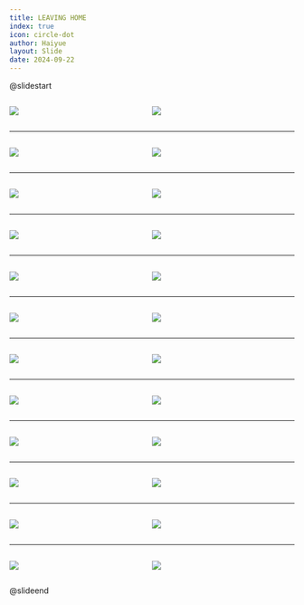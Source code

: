 ```yaml
---
title: LEAVING HOME
index: true
icon: circle-dot
author: Haiyue
layout: Slide
date: 2024-09-22
---
```

 
@slidestart

<div style="display:flex">
<div style="flex:1">

![](https://raw.githubusercontent.com/yclord/reading/refs/heads/master/english/Level-Y/LEAVING%20HOME/001.webp)
</div>
<div style="flex:1">

![](https://raw.githubusercontent.com/yclord/reading/refs/heads/master/english/Level-Y/LEAVING%20HOME/002.webp)
</div>
</div>

---

<div style="display:flex">
<div style="flex:1">

![](https://raw.githubusercontent.com/yclord/reading/refs/heads/master/english/Level-Y/LEAVING%20HOME/003.webp)
</div>
<div style="flex:1">

![](https://raw.githubusercontent.com/yclord/reading/refs/heads/master/english/Level-Y/LEAVING%20HOME/004.webp)
</div>
</div>

---

<div style="display:flex">
<div style="flex:1">

![](https://raw.githubusercontent.com/yclord/reading/refs/heads/master/english/Level-Y/LEAVING%20HOME/005.webp)
</div>
<div style="flex:1">

![](https://raw.githubusercontent.com/yclord/reading/refs/heads/master/english/Level-Y/LEAVING%20HOME/006.webp)
</div>
</div>

---

<div style="display:flex">
<div style="flex:1">

![](https://raw.githubusercontent.com/yclord/reading/refs/heads/master/english/Level-Y/LEAVING%20HOME/007.webp)
</div>
<div style="flex:1">

![](https://raw.githubusercontent.com/yclord/reading/refs/heads/master/english/Level-Y/LEAVING%20HOME/008.webp)
</div>
</div>

---

<div style="display:flex">
<div style="flex:1">

![](https://raw.githubusercontent.com/yclord/reading/refs/heads/master/english/Level-Y/LEAVING%20HOME/009.webp)
</div>
<div style="flex:1">

![](https://raw.githubusercontent.com/yclord/reading/refs/heads/master/english/Level-Y/LEAVING%20HOME/010.webp)
</div>
</div>

---

<div style="display:flex">
<div style="flex:1">

![](https://raw.githubusercontent.com/yclord/reading/refs/heads/master/english/Level-Y/LEAVING%20HOME/011.webp)
</div>
<div style="flex:1">

![](https://raw.githubusercontent.com/yclord/reading/refs/heads/master/english/Level-Y/LEAVING%20HOME/012.webp)
</div>
</div>

---

<div style="display:flex">
<div style="flex:1">

![](https://raw.githubusercontent.com/yclord/reading/refs/heads/master/english/Level-Y/LEAVING%20HOME/013.webp)
</div>
<div style="flex:1">

![](https://raw.githubusercontent.com/yclord/reading/refs/heads/master/english/Level-Y/LEAVING%20HOME/014.webp)
</div>
</div>

---

<div style="display:flex">
<div style="flex:1">

![](https://raw.githubusercontent.com/yclord/reading/refs/heads/master/english/Level-Y/LEAVING%20HOME/015.webp)
</div>
<div style="flex:1">

![](https://raw.githubusercontent.com/yclord/reading/refs/heads/master/english/Level-Y/LEAVING%20HOME/016.webp)
</div>
</div>

---

<div style="display:flex">
<div style="flex:1">

![](https://raw.githubusercontent.com/yclord/reading/refs/heads/master/english/Level-Y/LEAVING%20HOME/017.webp)
</div>
<div style="flex:1">

![](https://raw.githubusercontent.com/yclord/reading/refs/heads/master/english/Level-Y/LEAVING%20HOME/018.webp)
</div>
</div>

---

<div style="display:flex">
<div style="flex:1">

![](https://raw.githubusercontent.com/yclord/reading/refs/heads/master/english/Level-Y/LEAVING%20HOME/019.webp)
</div>
<div style="flex:1">

![](https://raw.githubusercontent.com/yclord/reading/refs/heads/master/english/Level-Y/LEAVING%20HOME/020.webp)
</div>
</div>

---

<div style="display:flex">
<div style="flex:1">

![](https://raw.githubusercontent.com/yclord/reading/refs/heads/master/english/Level-Y/LEAVING%20HOME/021.webp)
</div>
<div style="flex:1">

![](https://raw.githubusercontent.com/yclord/reading/refs/heads/master/english/Level-Y/LEAVING%20HOME/022.webp)
</div>
</div>

---

<div style="display:flex">
<div style="flex:1">

![](https://raw.githubusercontent.com/yclord/reading/refs/heads/master/english/Level-Y/LEAVING%20HOME/023.webp)
</div>
<div style="flex:1">

![](https://raw.githubusercontent.com/yclord/reading/refs/heads/master/english/Level-Y/LEAVING%20HOME/024.webp)
</div>
</div>

@slideend